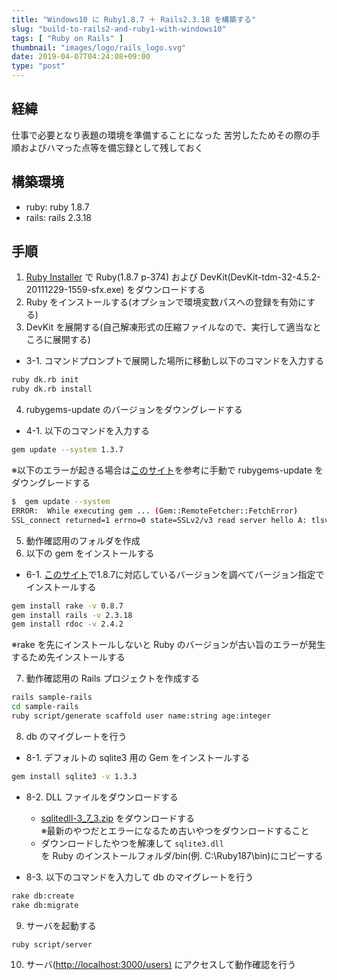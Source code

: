 ```yaml
---
title: "Windows10 に Ruby1.8.7 ＋ Rails2.3.18 を構築する"
slug: "build-to-rails2-and-ruby1-with-windows10"
tags: [ "Ruby on Rails" ]
thumbnail: "images/logo/rails_logo.svg"
date: 2019-04-07T04:24:08+09:00
type: "post"
---
```


## 経緯

仕事で必要となり表題の環境を準備することになった
苦労したためその際の手順およびハマった点等を備忘録として残しておく

## 構築環境

* ruby: ruby 1.8.7
* rails: rails 2.3.18

## 手順

1. [Ruby Installer](https://rubyinstaller.org/downloads/archives/) で Ruby(1.8.7 p-374) および DevKit(DevKit-tdm-32-4.5.2-20111229-1559-sfx.exe) をダウンロードする
2. Ruby をインストールする(オプションで環境変数パスへの登録を有効にする)
3. DevKit を展開する(自己解凍形式の圧縮ファイルなので、実行して適当なところに展開する)

* 3-1. コマンドプロンプトで展開した場所に移動し以下のコマンドを入力する

```bash
ruby dk.rb init
ruby dk.rb install
```

4. rubygems-update のバージョンをダウングレードする

* 4-1. 以下のコマンドを入力する

```bash
gem update --system 1.3.7
```

※以下のエラーが起きる場合は[このサイト](https://bundler.io/v1.16/guides/rubygems_tls_ssl_troubleshooting_guide.html#updating-rubygems)を参考に手動で rubygems-update をダウングレードする

```bash
$  gem update --system
ERROR:  While executing gem ... (Gem::RemoteFetcher::FetchError)
SSL_connect returned=1 errno=0 state=SSLv2/v3 read server hello A: tlsv1 alert protocol version (https://rubygems.org/latest_specs.4.8.gz)
```

5. 動作確認用のフォルダを作成
6. 以下の gem をインストールする

* 6-1. [このサイト](https://rubygems.org/gems)で1.8.7に対応しているバージョンを調べてバージョン指定でインストールする

```bash
gem install rake -v 0.8.7
gem install rails -v 2.3.18
gem install rdoc -v 2.4.2
```

  ※rake を先にインストールしないと Ruby のバージョンが古い旨のエラーが発生するため先インストールする

7. 動作確認用の Rails プロジェクトを作成する

```bash
rails sample-rails
cd sample-rails
ruby script/generate scaffold user name:string age:integer
```

8. db のマイグレートを行う

* 8-1. デフォルトの sqlite3 用の Gem をインストールする

```bash
gem install sqlite3 -v 1.3.3
```

* 8-2. DLL ファイルをダウンロードする
  * [sqlitedll-3_7_3.zip](http://www.sqlite.org/sqlitedll-3_7_3.zip) をダウンロードする  
    ※最新のやつだとエラーになるため古いやつをダウンロードすること
  * ダウンロードしたやつを解凍して `sqlite3.dll`  
    を Ruby のインストールフォルダ/bin(例. C:\Ruby187\bin)にコピーする

* 8-3. 以下のコマンドを入力して db のマイグレートを行う

```bash
rake db:create
rake db:migrate
```

9. サーバを起動する

```bash
ruby script/server
```

10. サーバ(<http://localhost:3000/users)> にアクセスして動作確認を行う
